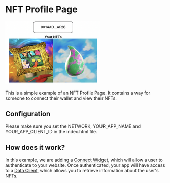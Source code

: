 # NFT Profile Page

<img src="screenshot.png" width="300" />

This is a simple example of an NFT Profile Page. It contains a way for someone to connect their wallet and view their NFTs.

## Configuration
Please make sure you set the NETWORK, YOUR_APP_NAME and YOUR_APP_CLIENT_ID in the index.html file.

## How does it work?
In this example, we are adding a [Connect Widget](https://docs.manifold.xyz/v/manifold-for-developers/resources/widgets/connect-widget), which will allow a user to authenticate to your website.  Once authenticated, your app will have access to a [Data Client](https://docs.manifold.xyz/v/manifold-for-developers/resources/widgets/connect-widget/data-client), which allows you to retrieve information about the user's NFTs.
